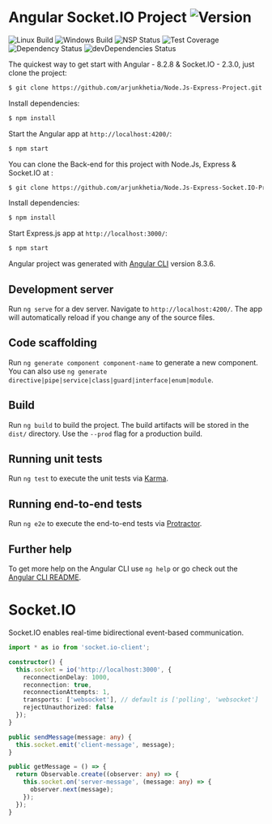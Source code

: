 # Angular Socket.IO Project   ![Version][version-image]

![Linux Build][linuxbuild-image]
![Windows Build][windowsbuild-image]
![NSP Status][nspstatus-image]
![Test Coverage][coverage-image]
![Dependency Status][dependency-image]
![devDependencies Status][devdependency-image]

The quickest way to get start with Angular - 8.2.8 & Socket.IO - 2.3.0, just clone the project:

```bash
$ git clone https://github.com/arjunkhetia/Node.Js-Express-Project.git
```

Install dependencies:

```bash
$ npm install
```

Start the Angular app at `http://localhost:4200/`:

```bash
$ npm start
```

You can clone the Back-end for this project with Node.Js, Express & Socket.IO at :

```bash
$ git clone https://github.com/arjunkhetia/Node.Js-Express-Socket.IO-Project.git
```

Install dependencies:

```bash
$ npm install
```

Start Express.js app at `http://localhost:3000/`:

```bash
$ npm start
```

Angular project was generated with [Angular CLI](https://github.com/angular/angular-cli) version 8.3.6.

## Development server

Run `ng serve` for a dev server. Navigate to `http://localhost:4200/`. The app will automatically reload if you change any of the source files.

## Code scaffolding

Run `ng generate component component-name` to generate a new component. You can also use `ng generate directive|pipe|service|class|guard|interface|enum|module`.

## Build

Run `ng build` to build the project. The build artifacts will be stored in the `dist/` directory. Use the `--prod` flag for a production build.

## Running unit tests

Run `ng test` to execute the unit tests via [Karma](https://karma-runner.github.io).

## Running end-to-end tests

Run `ng e2e` to execute the end-to-end tests via [Protractor](http://www.protractortest.org/).

## Further help

To get more help on the Angular CLI use `ng help` or go check out the [Angular CLI README](https://github.com/angular/angular-cli/blob/master/README.md).

# Socket.IO

Socket.IO enables real-time bidirectional event-based communication.

```ts
import * as io from 'socket.io-client';

constructor() {
  this.socket = io('http://localhost:3000', {
    reconnectionDelay: 1000,
    reconnection: true,
    reconnectionAttempts: 1,
    transports: ['websocket'], // default is ['polling', 'websocket']
    rejectUnauthorized: false
  });
}

public sendMessage(message: any) {
  this.socket.emit('client-message', message);
}

public getMessage = () => {
  return Observable.create((observer: any) => {
    this.socket.on('server-message', (message: any) => {
      observer.next(message);
    });
  });
}
```

[version-image]: https://img.shields.io/badge/Version-1.0.0-orange.svg
[linuxbuild-image]: https://img.shields.io/badge/Linux-passing-brightgreen.svg
[windowsbuild-image]: https://img.shields.io/badge/Windows-passing-brightgreen.svg
[nspstatus-image]: https://img.shields.io/badge/nsp-no_known_vulns-blue.svg
[coverage-image]: https://img.shields.io/coveralls/expressjs/express/master.svg
[dependency-image]: https://img.shields.io/badge/dependencies-up_to_date-brightgreen.svg
[devdependency-image]: https://img.shields.io/badge/devdependencies-up_to_date-yellow.svg
